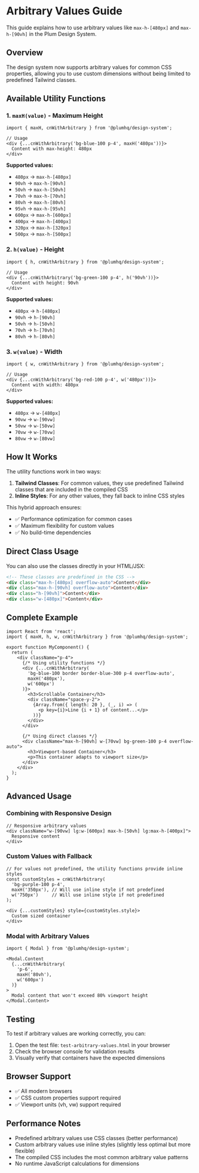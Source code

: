 # Arbitrary Values Guide

This guide explains how to use arbitrary values like `max-h-[480px]` and `max-h-[90vh]` in the Plum Design System.

## Overview

The design system now supports arbitrary values for common CSS properties, allowing you to use custom dimensions without being limited to predefined Tailwind classes.

## Available Utility Functions

### 1. `maxH(value)` - Maximum Height

```tsx
import { maxH, cnWithArbitrary } from '@plumhq/design-system';

// Usage
<div {...cnWithArbitrary('bg-blue-100 p-4', maxH('480px'))}>
  Content with max-height: 480px
</div>
```

**Supported values:**
- `480px` → `max-h-[480px]`
- `90vh` → `max-h-[90vh]`
- `50vh` → `max-h-[50vh]`
- `70vh` → `max-h-[70vh]`
- `80vh` → `max-h-[80vh]`
- `95vh` → `max-h-[95vh]`
- `600px` → `max-h-[600px]`
- `400px` → `max-h-[400px]`
- `320px` → `max-h-[320px]`
- `500px` → `max-h-[500px]`

### 2. `h(value)` - Height

```tsx
import { h, cnWithArbitrary } from '@plumhq/design-system';

// Usage
<div {...cnWithArbitrary('bg-green-100 p-4', h('90vh'))}>
  Content with height: 90vh
</div>
```

**Supported values:**
- `480px` → `h-[480px]`
- `90vh` → `h-[90vh]`
- `50vh` → `h-[50vh]`
- `70vh` → `h-[70vh]`
- `80vh` → `h-[80vh]`

### 3. `w(value)` - Width

```tsx
import { w, cnWithArbitrary } from '@plumhq/design-system';

// Usage
<div {...cnWithArbitrary('bg-red-100 p-4', w('480px'))}>
  Content with width: 480px
</div>
```

**Supported values:**
- `480px` → `w-[480px]`
- `90vw` → `w-[90vw]`
- `50vw` → `w-[50vw]`
- `70vw` → `w-[70vw]`
- `80vw` → `w-[80vw]`

## How It Works

The utility functions work in two ways:

1. **Tailwind Classes**: For common values, they use predefined Tailwind classes that are included in the compiled CSS
2. **Inline Styles**: For any other values, they fall back to inline CSS styles

This hybrid approach ensures:
- ✅ Performance optimization for common cases
- ✅ Maximum flexibility for custom values
- ✅ No build-time dependencies

## Direct Class Usage

You can also use the classes directly in your HTML/JSX:

```html
<!-- These classes are predefined in the CSS -->
<div class="max-h-[480px] overflow-auto">Content</div>
<div class="max-h-[90vh] overflow-auto">Content</div>
<div class="h-[90vh]">Content</div>
<div class="w-[480px]">Content</div>
```

## Complete Example

```tsx
import React from 'react';
import { maxH, h, w, cnWithArbitrary } from '@plumhq/design-system';

export function MyComponent() {
  return (
    <div className="p-4">
      {/* Using utility functions */}
      <div {...cnWithArbitrary(
        'bg-blue-100 border border-blue-300 p-4 overflow-auto',
        maxH('480px'),
        w('600px')
      )}>
        <h3>Scrollable Container</h3>
        <div className="space-y-2">
          {Array.from({ length: 20 }, (_, i) => (
            <p key={i}>Line {i + 1} of content...</p>
          ))}
        </div>
      </div>

      {/* Using direct classes */}
      <div className="max-h-[90vh] w-[70vw] bg-green-100 p-4 overflow-auto">
        <h3>Viewport-based Container</h3>
        <p>This container adapts to viewport size</p>
      </div>
    </div>
  );
}
```

## Advanced Usage

### Combining with Responsive Design

```tsx
// Responsive arbitrary values
<div className="w-[90vw] lg:w-[600px] max-h-[50vh] lg:max-h-[400px]">
  Responsive content
</div>
```

### Custom Values with Fallback

```tsx
// For values not predefined, the utility functions provide inline styles
const customStyles = cnWithArbitrary(
  'bg-purple-100 p-4',
  maxH('350px'), // Will use inline style if not predefined
  w('750px')     // Will use inline style if not predefined
);

<div {...customStyles} style={customStyles.style}>
  Custom sized container
</div>
```

### Modal with Arbitrary Values

```tsx
import { Modal } from '@plumhq/design-system';

<Modal.Content
  {...cnWithArbitrary(
    'p-6',
    maxH('80vh'),
    w('600px')
  )}
>
  Modal content that won't exceed 80% viewport height
</Modal.Content>
```

## Testing

To test if arbitrary values are working correctly, you can:

1. Open the test file: `test-arbitrary-values.html` in your browser
2. Check the browser console for validation results
3. Visually verify that containers have the expected dimensions

## Browser Support

- ✅ All modern browsers
- ✅ CSS custom properties support required
- ✅ Viewport units (vh, vw) support required

## Performance Notes

- Predefined arbitrary values use CSS classes (better performance)
- Custom arbitrary values use inline styles (slightly less optimal but more flexible)
- The compiled CSS includes the most common arbitrary value patterns
- No runtime JavaScript calculations for dimensions
